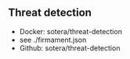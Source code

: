 ## Threat detection

* Docker: sotera/threat-detection
* see ./firmament.json
* Github: sotera/threat-detection
